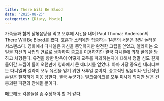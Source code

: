 ```yaml
---
title: There Will Be Blood
date: "2025-08-23"
categories: [Diary, Movie]
---
```


가족들과 함께 닭볶음탕을 먹고 오후에 시간을 내어 Paul Thomas Anderson의 There Will Be Blood를 봤다. 호흡과 소리에만 집중하는 14분의 서문은 정말 놀라운 서스펜스다. 영화에서 다니엘은 자신을 증명하지만 완전한 고립을 얻었고, 엘라이는 오일을 자신의 사업의 연료로 생각하여 종교를 이용하지만 결국 다니엘에 의해 굴육을 당하고 처형된다. 유전을 향한 탐욕이 어떻게 모두를 파괴하는지에 대해서 정말 심도 깊게 들어간 느낌이 들어 오랜만에 영화에서 큰 에너지를 얻었다. 아마 가장 중요한 네러티브는 다니엘과 엘라이 모두 유전을 얻기 위한 사투일 뿐이지, 종교적인 믿음이나 인간적인 손길은 철저하게 이용 당한다. 결국 누군가는 밀크쉐이크를 모두 마시게 되지만 남은 건 붕괴된 파편의 잔해들 뿐이다.

메모해둔 각본들을 좀 수정해야 할 거 같다.